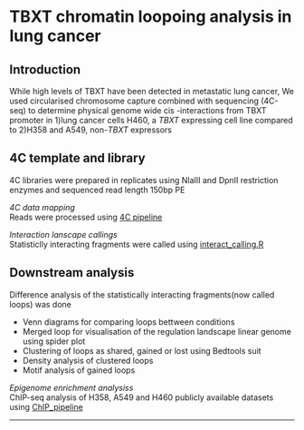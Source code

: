 # TBXT chromatin loopoing analysis in lung cancer  


## Introduction
While high levels of TBXT have been detected in metastatic lung cancer, 
We used circularised chromosome capture combined with sequencing (4C-seq) to determine physical  genome wide cis -interactions from TBXT promoter in 
1)lung cancer cells H460, a *TBXT* expressing cell line compared to 
2)H358 and A549, non-*TBXT* expressors  


## 4C template and library
4C libraries were prepared in replicates using NlaIII and DpnII restriction enzymes and sequenced read length 150bp PE

*4C data mapping*  
Reads were processed using [4C pipeline](https://github.com/mangiruben/TBXT_regulation/blob/main/code/4C_pipeline.pl)  

*Interaction lanscape callings*  
Statisticlly interacting fragments were called using [interact_calling.R](https://github.com/mangiruben/TBXT_regulation/blob/main/code/interact_calling.R)
 
## Downstream analysis 
Difference analysis of the statistically interacting fragments(now called loops) was done
 - Venn diagrams for comparing loops bettween conditions
 - Merged loop for visualisation of the regulation landscape linear genome using spider plot
 - Clustering of loops as shared, gained or lost using Bedtools suit
 - Density analysis of clustered loops
 - Motif analysis of gained loops
 
 *Epigenome enrichment analysiss*  
 ChIP-seq analysis of H358, A549 and H460 publicly available datasets using [ChIP_pipeline](https://github.com/mangiruben/TBXT_regulation/blob/main/code/chip_seq_SE.pl)
 
<hr>
